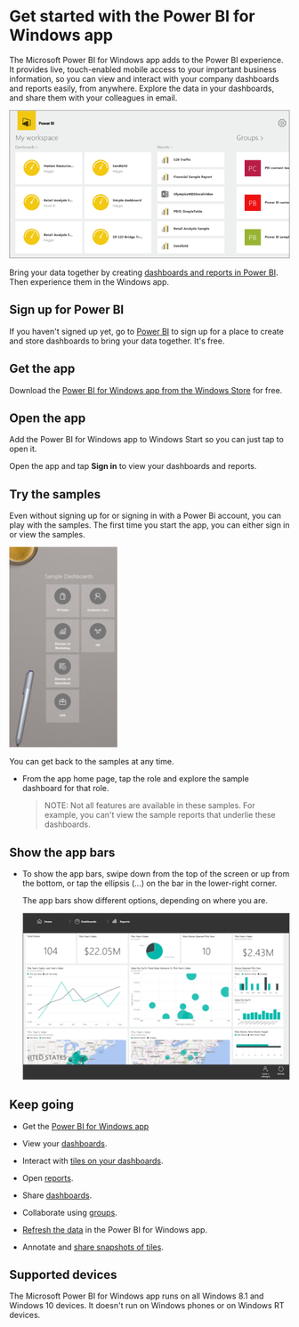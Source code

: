 <properties 
   pageTitle="Get started with the Power BI for Windows app"
   description="Get started with the Power BI for Windows app"
   services="powerbi" 
   documentationCenter="" 
   authors="maggiesMSFT" 
   manager="mblythe" 
   backup=""
   editor=""
   tags=""
   qualityFocus="no"
   qualityDate=""/>
 
<tags
   ms.service="powerbi"
   ms.devlang="NA"
   ms.topic="article"
   ms.tgt_pltfrm="NA"
   ms.workload="powerbi"
   ms.date="02/18/2016"
   ms.author="maggies"/>
# Get started with the Power BI for Windows app

The Microsoft Power BI for Windows app adds to the Power BI experience. It provides live, touch-enabled mobile access to your important business information, so you can view and interact with your company dashboards and reports easily, from anywhere. Explore the data in your dashboards, and share them with your colleagues in email.

![](media/powerbi-service-windows-app-get-started/PBI_WinAppHome0915.png)

Bring your data together by creating [dashboards and reports in Power BI](powerbi-service-get-started.md). Then experience them in the Windows app.

## Sign up for Power BI 
If you haven't signed up yet, go to [Power BI](http://powerbi.com) to sign up for a place to create and store dashboards to bring your data together. It's free. 

## Get the app

Download the [Power BI for Windows app from the Windows Store](powerbi-mobile-get-the-windows-app.md) for free.

## Open the app

Add the Power BI for Windows app to Windows Start so you can just tap to open it.

Open the app and tap **Sign in** to view your dashboards and reports.  


## Try the samples

Even without signing up for or signing in with a Power Bi account, you can play with the samples. The first time you start the app, you can either sign in or view the samples. 

![](media/powerbi-service-windows-app-get-started/PBI_WinAppSamples.png)

You can get back to the samples at any time.

-   From the app home page, tap the role and explore the sample dashboard for that role.

    >NOTE: Not all features are available in these samples. For example, you can't view the sample reports that underlie these dashboards.

## Show the app bars


-   To show the app bars, swipe down from the top of the screen or up from the bottom, or tap the ellipsis (...) on the bar in the lower-right corner.

    The app bars show different options, depending on where you are.

    ![](media/powerbi-service-windows-app-get-started/PBI_WinAppAppBars.png)


## Keep going

-   Get the [Power BI for Windows app](powerbi-mobile-get-the-windows-app.md)

-   View your [dashboards](powerbi-mobile-dashboards-in-the-windows-app.md).

-   Interact with [tiles on your dashboards](powerbi-mobile-tiles-in-the-windows-app.md). 

-   Open [reports](powerbi-mobile-reports-in-the-windows-app.md). 

-   Share [dashboards](powerbi-mobile-share-dashboards-from-the-windows-app.md).

-   Collaborate using [groups](powerbi-mobile-groups-in-the-windows-app.md).

-   [Refresh the data](powerbi-mobile-refresh-the-windows-app.md) in the Power BI for Windows app.

-   Annotate and [share snapshots of tiles](powerbi-mobile-annotate-and-share-a-snapshot-from-the-windows-app.md).

## Supported devices

The Microsoft Power BI for Windows app runs on all Windows 8.1 and Windows 10 devices. It doesn't run on Windows phones or on Windows RT devices. 

